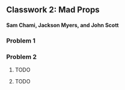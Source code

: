 ##  Classwork 2: Mad Props
####  Sam Chami, Jackson Myers, and John Scott


###  Problem 1


###  Problem 2
1.  TODO


2.  TODO
